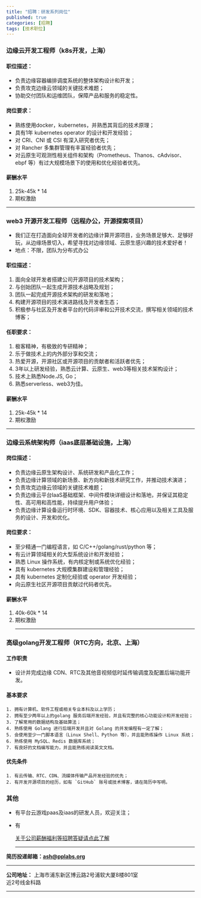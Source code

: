 ```yaml
---
title: "招聘：研发系列岗位"
published: true
categories: [招聘]
tags: [技术职位]
---
```


### 边缘云开发工程师（k8s开发，上海）
#### 职位描述：

  - 负责边缘容器编排调度系统的整体架构设计和开发；
  - 负责攻克边缘云领域的关键技术难题；
  - 协助交付团队和运维团队，保障产品和服务的稳定性。

#### 岗位要求：
  - 熟练使用docker，kubernetes，并熟悉其背后的技术原理；
  - 具有1年 kubernetes operator 的设计和开发经验；
  - 对 CRI、CNI 或 CSI 有深入研究者优先；
  - 对 Rancher 多集群管理有丰富经验者优先；
  - 对云原生可观测性相关组件和架构（Prometheus、Thanos、cAdvisor、ebpf 等）有过大规模场景下的使用和优化经验者优先。

#### 薪酬水平
  1. 25k-45k * 14
  2. 期权激励
  <hr>

### web3 开源开发工程师（远程办公，开源探索项目）
  - 我们正在打造面向全球开发者的边缘计算开源项目，业务场景足够大、足够好玩，从边缘场景切入，希望寻找对边缘领域、云原生感兴趣的技术爱好者！
  - 地点：不限，团队为分布式办公

#### 职位描述：
  1. 面向全球开发者搭建公司开源项目的技术架构；
  2. 与创始团队一起生成开源技术战略及规划；
  3. 团队一起完成开源技术架构的研发和落地；
  4. 构建开源项目的技术演进路线及开发者生态；
  5. 积极参与社区及开发者平台的代码评审和公开技术交流，撰写相关领域的技术博客；

#### 任职要求：
  1. 极客精神，有极致的专研精神；
  2. 乐于做技术上的内外部分享和交流；
  3. 热爱开源，开源社区或开源项目的贡献者和活跃者优先；
  4. 3年以上研发经验，熟悉云计算、云原生、web3等相关技术架构设计；
  5. 技术上熟悉Node.JS, Go；
  6. 熟悉serverless、web3为佳。

#### 薪酬水平
  1. 25k-45k * 14
  2. 期权激励
  <hr>

### 边缘云系统架构师（iaas底层基础设施，上海）
#### 岗位描述：
  - 负责边缘云原生架构设计、系统研发和产品化工作；
  - 负责边缘计算领域的新场景、新方向和新技术研究工作，并推动技术演进；
  - 负责攻克边缘云领域的关键技术难题；
  - 负责边缘云平台IaaS基础框架、中间件模块详细设计和落地，并保证其稳定性、高可用和高性能，持续提升用户体验；
  - 负责边缘计算设备运行时环境、SDK、容器技术、核心应用以及相关工具及服务的设计、开发和优化。
####  岗位要求：
  - 至少精通一门编程语言，如 C/C++/golang/rust/python 等；
  - 有云计算领域相关的大型系统设计和开发经验；
  - 熟悉 Linux 操作系统，有内核定制或系统优化经验；
  - 具有 kubernetes 大规模集群建设和管理经验；
  - 具有 kubernetes 定制化经验或 operator 开发经验；
  - 向云原生社区开源项目贡献过代码者优先。

  #### 薪酬水平
  1. 40k-60k * 14
  2. 期权激励
    <hr>

### 高级golang开发工程师（RTC方向，北京、上海）
#### 工作职责
  - 设计并完成边缘 CDN、RTC及其他音视频低时延传输调度及配置后端功能开发。

#### 基本要求
    1. 拥有计算机、软件工程或相关专业本科及以上学历；
    2. 拥有至少两年以上的golang 服务后端开发经验，并且有完整的核心功能设计和开发经验；
    3. 了解常用的数据结构及基础算法；
    4. 熟练使用 Golang 进行后端开发并且对 Golang 的并发编程有一定了解；
    5. 会使用至少一门脚本语言（Linux Shell、Python 等），并且能熟练操作 Linux 系统；
    6. 熟练使用 MySQL、Redis 数据库系统；
    7. 有良好的文档编写能力，并且能熟练阅读英文文档。

#### 优先条件
    1. 有云传输、RTC、CDN、流媒体传输产品开发经验的优先；
    2. 有开发开源项目的经历，如有 `GitHub` 账号或技术博客，请在简历中写明。

### 其他
- 有平台云游戏paas及iaas的研发人员，欢迎关注；
- 有

  [关于公司薪酬福利等招聘答疑请点此了解](http://www.ashma.info/2021/03/01/Q&A-of-hiring/)

  <hr>
**简历投递邮箱：ash@pplabs.org**
<hr/>

**公司地址：** 上海市浦东新区博云路2号浦软大厦8楼801室<br/>
近2号线金科路<br/>

<hr>
